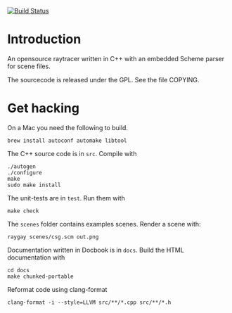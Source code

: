 [![Build Status](https://travis-ci.org/thabz/RayGay.svg?branch=master)](https://travis-ci.org/thabz/RayGay)

# Introduction

An opensource raytracer written in C++ with an embedded Scheme parser for scene files.

The sourcecode is released under the GPL. See the file COPYING.

# Get hacking

On a Mac you need the following to build.

`brew install autoconf automake libtool`

The C++ source code is in `src`. Compile with

    ./autogen
    ./configure
    make
    sudo make install


The unit-tests are in `test`. Run them with

    make check

The `scenes` folder contains examples scenes. Render a scene with:

    raygay scenes/csg.scm out.png

Documentation written in Docbook is in `docs`. Build the HTML documentation with

    cd docs
    make chunked-portable

Reformat code using clang-format

    clang-format -i --style=LLVM src/**/*.cpp src/**/*.h
